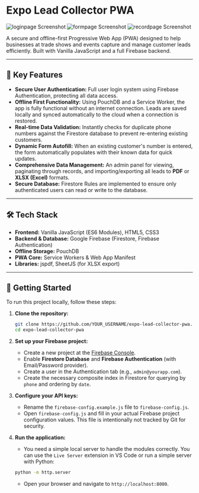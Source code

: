 # Expo Lead Collector PWA

![loginpage Screenshot](login.png)
![formpage Screenshot](form.png)
![recordpage Screenshot](record.png)

A secure and offline-first Progressive Web App (PWA) designed to help businesses at trade shows and events capture and manage customer leads efficiently. Built with Vanilla JavaScript and a full Firebase backend.

---

## 🌟 Key Features

*   **Secure User Authentication:** Full user login system using Firebase Authentication, protecting all data access.
*   **Offline First Functionality:** Using PouchDB and a Service Worker, the app is fully functional without an internet connection. Leads are saved locally and synced automatically to the cloud when a connection is restored.
*   **Real-time Data Validation:** Instantly checks for duplicate phone numbers against the Firestore database to prevent re-entering existing customers.
*   **Dynamic Form Autofill:** When an existing customer's number is entered, the form automatically populates with their known data for quick updates.
*   **Comprehensive Data Management:** An admin panel for viewing, paginating through records, and importing/exporting all leads to **PDF** or **XLSX (Excel)** formats.
*   **Secure Database:** Firestore Rules are implemented to ensure only authenticated users can read or write to the database.

---

## 🛠️ Tech Stack

*   **Frontend:** Vanilla JavaScript (ES6 Modules), HTML5, CSS3
*   **Backend & Database:** Google Firebase (Firestore, Firebase Authentication)
*   **Offline Storage:** PouchDB
*   **PWA Core:** Service Workers & Web App Manifest
*   **Libraries:** jspdf, SheetJS (for XLSX export)

---

## 🚀 Getting Started

To run this project locally, follow these steps:

1.  **Clone the repository:**
    ```bash
    git clone https://github.com/YOUR_USERNAME/expo-lead-collector-pwa.git
    cd expo-lead-collector-pwa
    ```

2.  **Set up your Firebase project:**
    *   Create a new project at the [Firebase Console](https://console.firebase.google.com/).
    *   Enable **Firestore Database** and **Firebase Authentication** (with Email/Password provider).
    *   Create a user in the Authentication tab (e.g., `admin@yourapp.com`).
    *   Create the necessary composite index in Firestore for querying by `phone` and ordering by `date`.

3.  **Configure your API keys:**
    *   Rename the `firebase-config.example.js` file to `firebase-config.js`.
    *   Open `firebase-config.js` and fill in your actual Firebase project configuration values. This file is intentionally not tracked by Git for security.

4.  **Run the application:**
    *   You need a simple local server to handle the modules correctly. You can use the `Live Server` extension in VS Code or run a simple server with Python:
    ```bash
    python -m http.server
    ```
    *   Open your browser and navigate to `http://localhost:8000`.
